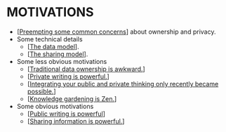# MOTIVATIONS

- [[Preempting some common concerns](docs/preempt.md)] about ownership and privacy.
- Some technical details
  - [[The data model](docs/data-model.md)].
  - [[The sharing model](docs/sharing-model.md)].
- Some less obvious motivations
  - [[Traditional data ownership is awkward.](docs/ownership-has-been-awkward.md)]
  - [[Private writing is powerful.](docs/private-writing.md)]
  - [[Integrating your public and private thinking only recently became possible.](docs/integrate-public-and-private.md)]
  - [[Knowledge gardening is Zen.](docs/knowledge-gardening-is-zen.md)]
- Some obvious motivations
  - [[Public writing is powerful](docs/public-writing.md)]
  - [[Sharing information is powerful.](docs/sharing-is-powerful.md)]
